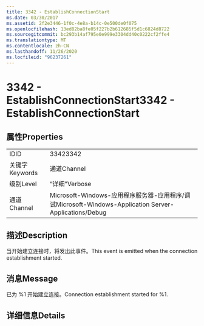 ```yaml
---
title: 3342 - EstablishConnectionStart
ms.date: 03/30/2017
ms.assetid: 2f2e3446-1f0c-4e8a-b14c-0e500de0f075
ms.openlocfilehash: 13ed82ba8fe05f227b2b612685f5d1c6824d8722
ms.sourcegitcommit: bc293b14af795e0e999e3304dd40c0222cf2ffe4
ms.translationtype: MT
ms.contentlocale: zh-CN
ms.lasthandoff: 11/26/2020
ms.locfileid: "96237261"
---
```

# <a name="3342---establishconnectionstart"></a><span data-ttu-id="69f25-102">3342 - EstablishConnectionStart</span><span class="sxs-lookup"><span data-stu-id="69f25-102">3342 - EstablishConnectionStart</span></span>

## <a name="properties"></a><span data-ttu-id="69f25-103">属性</span><span class="sxs-lookup"><span data-stu-id="69f25-103">Properties</span></span>  
  
|||  
|-|-|  
|<span data-ttu-id="69f25-104">ID</span><span class="sxs-lookup"><span data-stu-id="69f25-104">ID</span></span>|<span data-ttu-id="69f25-105">3342</span><span class="sxs-lookup"><span data-stu-id="69f25-105">3342</span></span>|  
|<span data-ttu-id="69f25-106">关键字</span><span class="sxs-lookup"><span data-stu-id="69f25-106">Keywords</span></span>|<span data-ttu-id="69f25-107">通道</span><span class="sxs-lookup"><span data-stu-id="69f25-107">Channel</span></span>|  
|<span data-ttu-id="69f25-108">级别</span><span class="sxs-lookup"><span data-stu-id="69f25-108">Level</span></span>|<span data-ttu-id="69f25-109">“详细”</span><span class="sxs-lookup"><span data-stu-id="69f25-109">Verbose</span></span>|  
|<span data-ttu-id="69f25-110">通道</span><span class="sxs-lookup"><span data-stu-id="69f25-110">Channel</span></span>|<span data-ttu-id="69f25-111">Microsoft-Windows-应用程序服务器-应用程序/调试</span><span class="sxs-lookup"><span data-stu-id="69f25-111">Microsoft-Windows-Application Server-Applications/Debug</span></span>|  
  
## <a name="description"></a><span data-ttu-id="69f25-112">描述</span><span class="sxs-lookup"><span data-stu-id="69f25-112">Description</span></span>  

 <span data-ttu-id="69f25-113">当开始建立连接时，将发出此事件。</span><span class="sxs-lookup"><span data-stu-id="69f25-113">This event is emitted when the connection establishment started.</span></span>  
  
## <a name="message"></a><span data-ttu-id="69f25-114">消息</span><span class="sxs-lookup"><span data-stu-id="69f25-114">Message</span></span>  

 <span data-ttu-id="69f25-115">已为 %1 开始建立连接。</span><span class="sxs-lookup"><span data-stu-id="69f25-115">Connection establishment started for %1.</span></span>  
  
## <a name="details"></a><span data-ttu-id="69f25-116">详细信息</span><span class="sxs-lookup"><span data-stu-id="69f25-116">Details</span></span>
